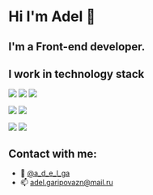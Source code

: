 # Hi I'm Adel :wave:
## I'm a Front-end developer.

## I work in technology stack

<img src="https://img.shields.io/badge/JavaScript-f7df1e?style=for-the-badge&logo=javascript&logoColor=black"> <img src="https://img.shields.io/badge/TypeScript-3178c6?style=for-the-badge&logo=typescript&logoColor=white"> <img src="https://img.shields.io/badge/Node JS-v9ACD32?style=for-the-badge&logo=nodedotjs&logoColor=white">

<img src="https://img.shields.io/badge/vue js-42d392?style=for-the-badge&logo=vuedotjs&logoColor=white"> <img src="https://img.shields.io/badge/Nuxt JS-42d392?style=for-the-badge&logo=nuxtdotjs&logoColor=white">

<img src="https://img.shields.io/badge/react js-000000?style=for-the-badge&logo=react&logoColor=#00d1f7">

<img src="https://img.shields.io/badge/PHP-3178c6?style=for-the-badge&logo=&logoColor=FF2400">

## Contact with me:
- :speech_balloon: [@a_d_e_l_ga](https://t.me/a_d_e_l_ga)
- :mailbox: adel.garipovazn@mail.ru
